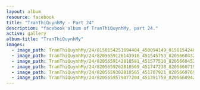 ```yaml
---
layout: album
resource: facebook
title: "TranThiQuynhMy - Part 24"
description: "facebook album of TranThiQuynhMy, part 24."
active: gallery
album-title: "TranThiQuynhMy"
images:
  - image_path: TranThiQuynhMy/24/8150154251694404_450094149_8150154248361071_8858946973574634154_n.jpg
  - image_path: TranThiQuynhMy/24/8205659126143916_451545753_8205660432810452_2340775240980201122_n.jpg
  - image_path: TranThiQuynhMy/24/8205659142810581_451577510_8205660452810450_3054326886383022625_n.jpg
  - image_path: TranThiQuynhMy/24/8205659262810569_451747238_8205660719477090_4492682666190132192_n.jpg
  - image_path: TranThiQuynhMy/24/8205659302810565_451707921_8205660769477085_401819841195709650_n.jpg
  - image_path: TranThiQuynhMy/24/8205659579477204_451391759_8205660942810401_3536853788521558006_n.jpg
---
```

